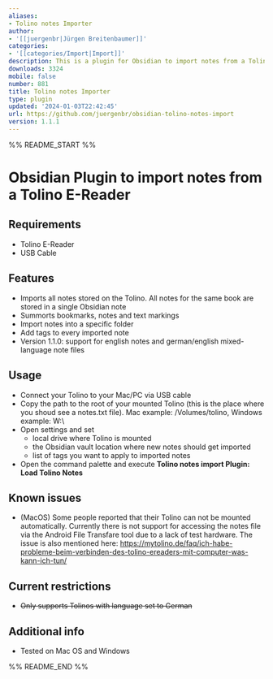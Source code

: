 ```yaml
---
aliases:
- Tolino notes Importer
author:
- '[[juergenbr|Jürgen Breitenbaumer]]'
categories:
- '[[categories/Import|Import]]'
description: This is a plugin for Obsidian to import notes from a Tolino E-Reader.
downloads: 3324
mobile: false
number: 881
title: Tolino notes Importer
type: plugin
updated: '2024-01-03T22:42:45'
url: https://github.com/juergenbr/obsidian-tolino-notes-import
version: 1.1.1
---
```


%% README_START %%

# Obsidian Plugin to import notes from a Tolino E-Reader

## Requirements
* Tolino E-Reader
* USB Cable

## Features
* Imports all notes stored on the Tolino. All notes for the same book are stored in a single Obsidian note
* Summorts bookmarks, notes and text markings
* Import notes into a specific folder
* Add tags to every imported note
* Version 1.1.0: support for english notes and german/english mixed-language note files

## Usage
* Connect your Tolino to your Mac/PC via USB cable
* Copy the path to the root of your mounted Tolino (this is the place where you shoud see a notes.txt file).
Mac example: /Volumes/tolino, Windows example: W:\
* Open settings and set
	* local drive where Tolino is mounted
	* the Obsidian vault location where new notes should get imported
	* list of tags you want to apply to imported notes
* Open the command palette and execute **Tolino notes import Plugin: Load Tolino Notes** 

## Known issues
* (MacOS) Some people reported that their Tolino can not be mounted automatically. 
Currently there is not support for accessing the notes file via the Android File Transfare tool due to a lack of test hardware.
The issue is also mentioned here:
https://mytolino.de/faq/ich-habe-probleme-beim-verbinden-des-tolino-ereaders-mit-computer-was-kann-ich-tun/

## Current restrictions
* ~~Only supports Tolinos with language set to German~~

## Additional info
* Tested on Mac OS and Windows


%% README_END %%